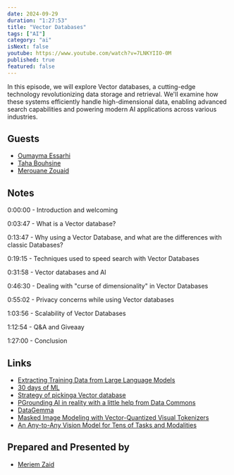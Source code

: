 ```yaml
---
date: 2024-09-29
duration: "1:27:53"
title: "Vector Databases"
tags: ["AI"]
category: "ai"
isNext: false
youtube: https://www.youtube.com/watch?v=7LNKYIIO-0M
published: true
featured: false
---
```


In this episode, we will explore Vector databases, a cutting-edge technology revolutionizing data storage and retrieval. We'll examine how these systems efficiently handle high-dimensional data, enabling advanced search capabilities and powering modern AI applications across various industries.

## Guests

- [Oumayma Essarhi](https://www.linkedin.com/in/oumayma-essarhi)
- [Taha Bouhsine](https://www.linkedin.com/in/tahabsn)
- [Merouane Zouaid](https://x.com/merouanezouaid)

## Notes

0:00:00 - Introduction and welcoming

0:03:47 - What is a Vector database?

0:13:47 - Why using a Vector Database, and what are the differences with classic Databases?

0:19:15 - Techniques used to speed search with Vector Databases

0:31:58 - Vector databases and AI

0:46:30 - Dealing with "curse of dimensionality" in Vector Databases

0:55:02 - Privacy concerns while using Vector databases

1:03:56 - Scalability of Vector Databases

1:12:54 - Q&A and Giveaay

1:27:00 - Conclusion

## Links

- [Extracting Training Data from Large Language Models](https://arxiv.org/pdf/2012.07805)
- [30 days of ML](https://30daysofml.framer.ai/)
- [Strategy of pickinga Vector database](https://www.reddit.com/r/LangChain/comments/170jigz/my_strategy_for_picking_a_vector_database_a/)
- [PGrounding AI in reality with a little help from Data Commons](https://research.google/blog/grounding-ai-in-reality-with-a-little-help-from-data-commons/?linkId=10989162)
- [DataGemma](https://ai.google.dev/gemma/docs/datagemma)
- [Masked Image Modeling with Vector-Quantized Visual Tokenizers](https://arxiv.org/pdf/2208.06366)
- [An Any-to-Any Vision Model for Tens of Tasks and Modalities](https://arxiv.org/abs/2406.09406)

## Prepared and Presented by

- [Meriem Zaid](https://twitter.com/_iMeriem)
